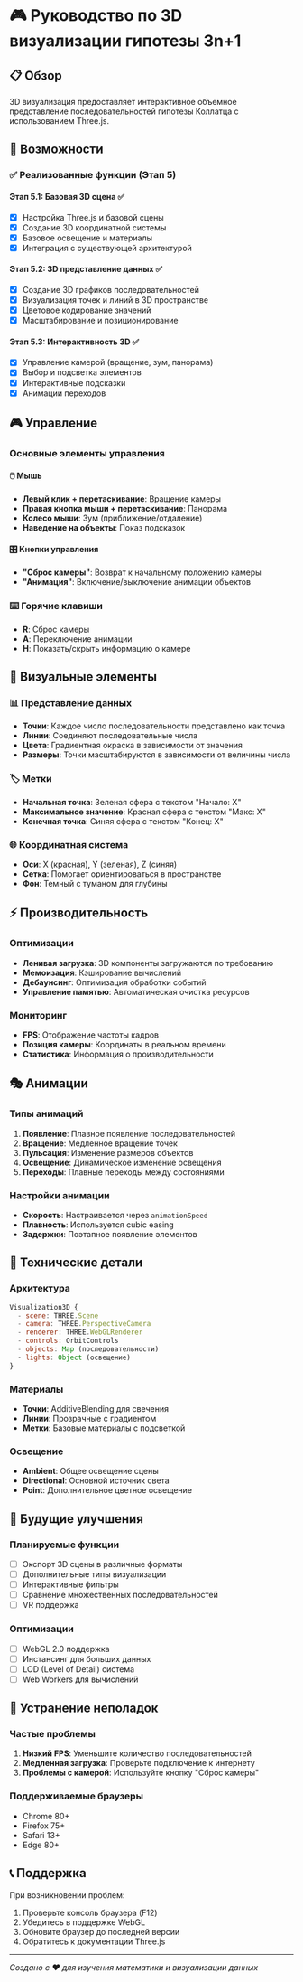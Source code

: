 # 🎮 Руководство по 3D визуализации гипотезы 3n+1

## 📋 Обзор

3D визуализация предоставляет интерактивное объемное представление последовательностей гипотезы Коллатца с использованием Three.js.

## 🎯 Возможности

### ✅ Реализованные функции (Этап 5)

#### Этап 5.1: Базовая 3D сцена ✅
- [x] Настройка Three.js и базовой сцены
- [x] Создание 3D координатной системы
- [x] Базовое освещение и материалы
- [x] Интеграция с существующей архитектурой

#### Этап 5.2: 3D представление данных ✅
- [x] Создание 3D графиков последовательностей
- [x] Визуализация точек и линий в 3D пространстве
- [x] Цветовое кодирование значений
- [x] Масштабирование и позиционирование

#### Этап 5.3: Интерактивность 3D ✅
- [x] Управление камерой (вращение, зум, панорама)
- [x] Выбор и подсветка элементов
- [x] Интерактивные подсказки
- [x] Анимации переходов

## 🎮 Управление

### Основные элементы управления

#### 🖱️ Мышь
- **Левый клик + перетаскивание**: Вращение камеры
- **Правая кнопка мыши + перетаскивание**: Панорама
- **Колесо мыши**: Зум (приближение/отдаление)
- **Наведение на объекты**: Показ подсказок

#### 🎛️ Кнопки управления
- **"Сброс камеры"**: Возврат к начальному положению камеры
- **"Анимация"**: Включение/выключение анимации объектов

### ⌨️ Горячие клавиши
- **R**: Сброс камеры
- **A**: Переключение анимации
- **H**: Показать/скрыть информацию о камере

## 🎨 Визуальные элементы

### 📊 Представление данных
- **Точки**: Каждое число последовательности представлено как точка
- **Линии**: Соединяют последовательные числа
- **Цвета**: Градиентная окраска в зависимости от значения
- **Размеры**: Точки масштабируются в зависимости от величины числа

### 🏷️ Метки
- **Начальная точка**: Зеленая сфера с текстом "Начало: X"
- **Максимальное значение**: Красная сфера с текстом "Макс: X"
- **Конечная точка**: Синяя сфера с текстом "Конец: X"

### 🌐 Координатная система
- **Оси**: X (красная), Y (зеленая), Z (синяя)
- **Сетка**: Помогает ориентироваться в пространстве
- **Фон**: Темный с туманом для глубины

## ⚡ Производительность

### Оптимизации
- **Ленивая загрузка**: 3D компоненты загружаются по требованию
- **Мемоизация**: Кэширование вычислений
- **Дебаунсинг**: Оптимизация обработки событий
- **Управление памятью**: Автоматическая очистка ресурсов

### Мониторинг
- **FPS**: Отображение частоты кадров
- **Позиция камеры**: Координаты в реальном времени
- **Статистика**: Информация о производительности

## 🎭 Анимации

### Типы анимаций
1. **Появление**: Плавное появление последовательностей
2. **Вращение**: Медленное вращение точек
3. **Пульсация**: Изменение размеров объектов
4. **Освещение**: Динамическое изменение освещения
5. **Переходы**: Плавные переходы между состояниями

### Настройки анимации
- **Скорость**: Настраивается через `animationSpeed`
- **Плавность**: Используется cubic easing
- **Задержки**: Поэтапное появление элементов

## 🔧 Технические детали

### Архитектура
```javascript
Visualization3D {
  - scene: THREE.Scene
  - camera: THREE.PerspectiveCamera
  - renderer: THREE.WebGLRenderer
  - controls: OrbitControls
  - objects: Map (последовательности)
  - lights: Object (освещение)
}
```

### Материалы
- **Точки**: AdditiveBlending для свечения
- **Линии**: Прозрачные с градиентом
- **Метки**: Базовые материалы с подсветкой

### Освещение
- **Ambient**: Общее освещение сцены
- **Directional**: Основной источник света
- **Point**: Дополнительное цветное освещение

## 🚀 Будущие улучшения

### Планируемые функции
- [ ] Экспорт 3D сцены в различные форматы
- [ ] Дополнительные типы визуализации
- [ ] Интерактивные фильтры
- [ ] Сравнение множественных последовательностей
- [ ] VR поддержка

### Оптимизации
- [ ] WebGL 2.0 поддержка
- [ ] Инстансинг для больших данных
- [ ] LOD (Level of Detail) система
- [ ] Web Workers для вычислений

## 🐛 Устранение неполадок

### Частые проблемы
1. **Низкий FPS**: Уменьшите количество последовательностей
2. **Медленная загрузка**: Проверьте подключение к интернету
3. **Проблемы с камерой**: Используйте кнопку "Сброс камеры"

### Поддерживаемые браузеры
- Chrome 80+
- Firefox 75+
- Safari 13+
- Edge 80+

## 📞 Поддержка

При возникновении проблем:
1. Проверьте консоль браузера (F12)
2. Убедитесь в поддержке WebGL
3. Обновите браузер до последней версии
4. Обратитесь к документации Three.js

---

*Создано с ❤️ для изучения математики и визуализации данных* 